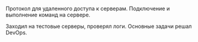 Протокол для удаленного доступа к серверам. Подключение и выполнение команд на сервере.  

Заходил на тестовые серверы, проверял логи. Основные задачи решал DevOps.